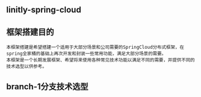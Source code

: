 ## linitly-spring-cloud

## 框架搭建目的
    本框架搭建是希望搭建一个适用于大部分场景和公司需要的SpringCloud分布式框架，在spring全家桶的基础上再次开发和封装一些常用功能，满足大部分场景的需要。
    本框架是一个长期发展框架、希望将来使用各种常见技术功能以满足不同的需要，并提供不同的技术选型以供参考。
    
## branch-1分支技术选型
